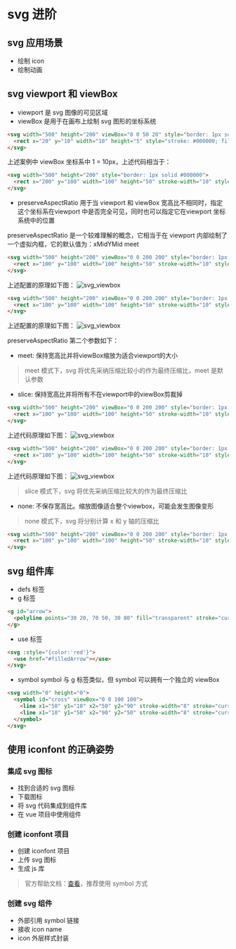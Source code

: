 # svg 进阶

## svg 应用场景

- 绘制 icon
- 绘制动画

## svg viewport 和 viewBox

- viewport 是 svg 图像的可见区域
- viewBox 是用于在画布上绘制 svg 图形的坐标系统

```html
<svg width="500" height="200" viewBox="0 0 50 20" style="border: 1px solid #000000">
  <rect x="20" y="10" width="10" height="5" style="stroke: #000000; fill:none;"/>
</svg>      
```

上述案例中 viewBox 坐标系中 1 = 10px，上述代码相当于：
```html
<svg width="500" height="200" style="border: 1px solid #000000">
  <rect x="200" y="100" width="100" height="50" stroke-width="10" style="stroke: #000000; fill:none;"/>
</svg>
```

- preserveAspectRatio 用于当 viewport 和 viewBox 宽高比不相同时，指定这个坐标系在viewport 中是否完全可见，同时也可以指定它在viewport 坐标系统中的位置

preserveAspectRatio 是一个较难理解的概念，它相当于在 viewport 内部绘制了一个虚拟内框，它的默认值为：xMidYMid meet
```html
<svg width="500" height="200" viewBox="0 0 200 200" style="border: 1px solid #000000" preserveAspectRatio="xMidYMid meet">
  <rect x="100" y="100" width="100" height="50" stroke-width="10" style="stroke: #000000; fill:none;"/>
</svg>
```

上述配置的原理如下图：
![svg_viewbox](https://www.youbaobao.xyz/datav-res/datav/svg_viewbox3.png)

```html
<svg width="500" height="200" viewBox="0 0 200 200" style="border: 1px solid #000000" preserveAspectRatio="xMaxYMin meet">
  <rect x="100" y="100" width="100" height="50" stroke-width="10" style="stroke: #000000; fill:none;"/>
</svg>
```

上述配置的原理如下图：
![svg_viewbox](https://www.youbaobao.xyz/datav-res/datav/svg_viewbox.png)

preserveAspectRatio 第二个参数如下：
- meet: 保持宽高比并将viewBox缩放为适合viewport的大小

> meet 模式下，svg 将优先采纳压缩比较小的作为最终压缩比，meet 是默认参数

- slice: 保持宽高比并将所有不在viewport中的viewBox剪裁掉

```html
<svg width="500" height="200" viewBox="0 0 200 200" style="border: 1px solid #000000" preserveAspectRatio="xMidYMax slice">
  <rect x="100" y="100" width="100" height="50" stroke-width="10" style="stroke: #000000; fill:none;"/>
</svg>                          
```

上述代码原理如下图：
![svg_viewbox](https://www.youbaobao.xyz/datav-res/datav/svg_viewbox4.png)

```html
<svg width="500" height="200" viewBox="0 0 200 200" style="border: 1px solid #000000" preserveAspectRatio="xMaxYMin slice">
  <rect x="100" y="100" width="100" height="50" stroke-width="10" style="stroke: #000000; fill:none;"/>
</svg>                          
```

上述代码原理如下图：
![svg_viewbox](https://www.youbaobao.xyz/datav-res/datav/svg_viewbox2.png)

> slice 模式下，svg 将优先采纳压缩比较大的作为最终压缩比

- none: 不保存宽高比。缩放图像适合整个viewbox，可能会发生图像变形

> none 模式下，svg 将分别计算 x 和 y 轴的压缩比

```html
<svg width="500" height="200" viewBox="0 0 200 200" style="border: 1px solid #000000" preserveAspectRatio="none">
  <rect x="100" y="100" width="100" height="50" stroke-width="10" style="stroke: #000000; fill:none;"/>
</svg>                              
```

## svg 组件库

- defs 标签
- g 标签
```html
<g id="arrow">
  <polyline points="30 20, 70 50, 30 80" fill="transparent" stroke="currentColor" stroke-width="3"></polyline>
</g>
```
- use 标签
```html
<svg :style="{color:'red'}">
  <use href="#filledArrow"></use>
</svg>
```

- symbol
symbol 与 g 标签类似，但 symbol 可以拥有一个独立的 viewBox
```html
<svg width="0" height="0">
  <symbol id="cross" viewBox="0 0 100 100">
    <line x1="50" y1="10" x2="50" y2="90" stroke-width="8" stroke="currentColor"></line>
    <line x1="10" y1="50" x2="90" y2="50" stroke-width="8" stroke="currentColor"></line>
  </symbol>
</svg>
```

## 使用 iconfont 的正确姿势

### 集成 svg 图标

- 找到合适的 svg 图标
- 下载图标
- 将 svg 代码集成到组件库
- 在 vue 项目中使用组件

### 创建 iconfont 项目

- 创建 iconfont 项目
- 上传 svg 图标
- 生成 js 库

> 官方帮助文档：[查看](https://www.iconfont.cn/help/detail?spm=a313x.7781069.1998910419.d8cf4382a&helptype=code)，推荐使用 symbol 方式

### 创建 svg 组件

- 外部引用 symbol 链接
- 接收 icon name
- icon 外层样式封装

